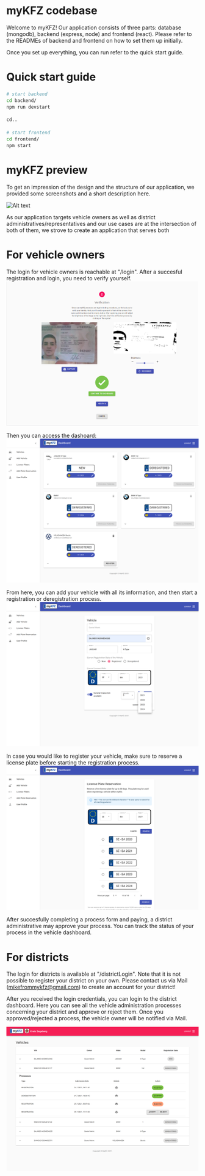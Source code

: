 # myKFZ codebase
Welcome to myKFZ!
Our application consists of three parts: database (mongodb), backend (express, node) and frontend (react).
Please refer to the READMEs of backend and frontend on how to set them up initially.

Once you set up everything, you can run refer to the quick start guide.
# Quick start guide
```bash
# start backend
cd backend/
npm run devstart

cd..

# start frontend
cd frontend/
npm start
```

# myKFZ preview
To get an impression of the design and the structure of our application, we provided some screenshots and a short description here.

![Alt text](/screenshots/landing-page.gif?raw=true "landingpage")

As our application targets vehicle owners as well as district administratives/representatives and our use cases
are at the intersection of both of them, we strove to create an application that serves both

# For vehicle owners
The login for vehicle owners is reachable at "/login".
After a succesful registration and login, you need to verify yourself.
![Alt text](/screenshots/user-verification.png?raw=true "User verification")

Then you can access the dashoard: 
![Alt text](/screenshots/dashboard.png?raw=true "dashboard")

From here, you can add your vehicle with all its information, and then start a registration or deregistration process.
![Alt text](/screenshots/add-vehicle.png?raw=true "Add vehicle")

In case you would like to register your vehicle, make sure to reserve a license plate before starting the registration process.
![Alt text](/screenshots/plate-reservation.png?raw=true "License plate reservation")

After succesfully completing a process form and paying, a district administrative may approve your process.
You can track the status of your process in the vehicle dashboard.

# For districts
The login for districts is available at "/districtLogin".
Note that it is not possible to register your district on your own. 
Please contact us via Mail (mikefrommykfz@gmail.com) to create an account for your district!

After you received the login credentials, you can login to the district dashboard.
Here you can see all the vehicle administration processes concerning your district and approve or reject them.
Once you approved/rejected a process, the vehicle owner will be notified via Mail.

![Alt text](/screenshots/district-dashboard.png?raw=true "District dashboard")
